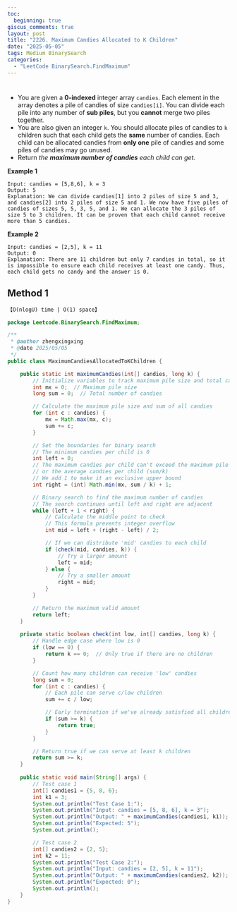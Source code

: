 ```yaml
---
toc:
  beginning: true
giscus_comments: true
layout: post
title: "2226. Maximum Candies Allocated to K Children"
date: "2025-05-05"
tags: Medium BinarySearch
categories:
  - "LeetCode BinarySearch.FindMaximum"
---
```


# 

- You are given a **0-indexed** integer array `candies`. Each element in the array denotes a pile of candies of size `candies[i]`. You can divide each pile into any number of **sub piles**, but you **cannot** merge two piles together.
- You are also given an integer `k`. You should allocate piles of candies to `k` children such that each child gets the **same** number of candies. Each child can be allocated candies from **only one** pile of candies and some piles of candies may go unused.
- Return *the **maximum number of candies** each child can get.*

**Example 1**

```
Input: candies = [5,8,6], k = 3
Output: 5
Explanation: We can divide candies[1] into 2 piles of size 5 and 3, and candies[2] into 2 piles of size 5 and 1. We now have five piles of candies of sizes 5, 5, 3, 5, and 1. We can allocate the 3 piles of size 5 to 3 children. It can be proven that each child cannot receive more than 5 candies.
```

**Example 2**

```
Input: candies = [2,5], k = 11
Output: 0
Explanation: There are 11 children but only 7 candies in total, so it is impossible to ensure each child receives at least one candy. Thus, each child gets no candy and the answer is 0.
```

## Method 1

```tex
【O(nlogU) time | O(1) space】
```

```java
package Leetcode.BinarySearch.FindMaximum;

/**
 * @author zhengxingxing
 * @date 2025/05/05
 */
public class MaximumCandiesAllocatedToKChildren {

    public static int maximumCandies(int[] candies, long k) {
        // Initialize variables to track maximum pile size and total candies
        int mx = 0;  // Maximum pile size
        long sum = 0;  // Total number of candies

        // Calculate the maximum pile size and sum of all candies
        for (int c : candies) {
            mx = Math.max(mx, c);
            sum += c;
        }

        // Set the boundaries for binary search
        // The minimum candies per child is 0
        int left = 0;
        // The maximum candies per child can't exceed the maximum pile size
        // or the average candies per child (sum/k)
        // We add 1 to make it an exclusive upper bound
        int right = (int) Math.min(mx, sum / k) + 1;

        // Binary search to find the maximum number of candies
        // The search continues until left and right are adjacent
        while (left + 1 < right) {
            // Calculate the middle point to check
            // This formula prevents integer overflow
            int mid = left + (right - left) / 2;

            // If we can distribute 'mid' candies to each child
            if (check(mid, candies, k)) {
                // Try a larger amount
                left = mid;
            } else {
                // Try a smaller amount
                right = mid;
            }
        }

        // Return the maximum valid amount
        return left;
    }
    
    private static boolean check(int low, int[] candies, long k) {
        // Handle edge case where low is 0
        if (low == 0) {
            return k == 0;  // Only true if there are no children
        }

        // Count how many children can receive 'low' candies
        long sum = 0;
        for (int c : candies) {
            // Each pile can serve c/low children
            sum += c / low;

            // Early termination if we've already satisfied all children
            if (sum >= k) {
                return true;
            }
        }

        // Return true if we can serve at least k children
        return sum >= k;
    }
    
    public static void main(String[] args) {
        // Test case 1
        int[] candies1 = {5, 8, 6};
        int k1 = 3;
        System.out.println("Test Case 1:");
        System.out.println("Input: candies = [5, 8, 6], k = 3");
        System.out.println("Output: " + maximumCandies(candies1, k1));
        System.out.println("Expected: 5");
        System.out.println();

        // Test case 2
        int[] candies2 = {2, 5};
        int k2 = 11;
        System.out.println("Test Case 2:");
        System.out.println("Input: candies = [2, 5], k = 11");
        System.out.println("Output: " + maximumCandies(candies2, k2));
        System.out.println("Expected: 0");
        System.out.println();
    }
}
```





